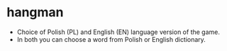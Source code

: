 # hangman
- Choice of Polish (PL) and English (EN) language version of the game.
- In both you can choose a word from Polish or English dictionary.

